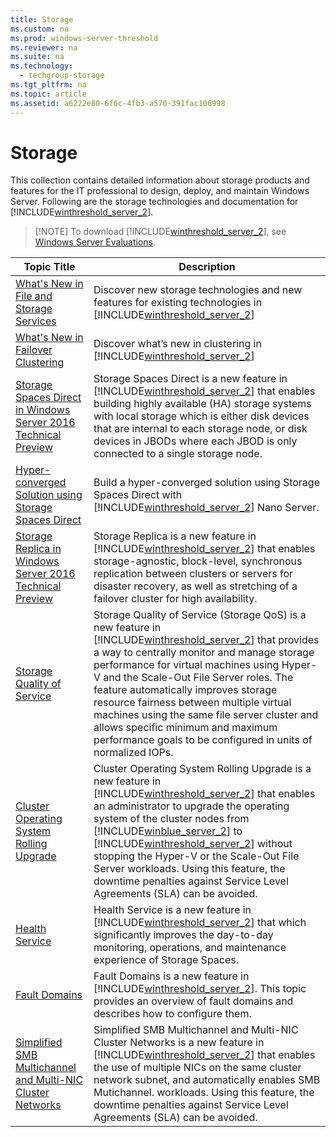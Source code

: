 ```yaml
---
title: Storage
ms.custom: na
ms.prod: windows-server-threshold
ms.reviewer: na
ms.suite: na
ms.technology: 
  - techgroup-storage
ms.tgt_pltfrm: na
ms.topic: article
ms.assetid: a6222e80-6f6c-4fb3-a570-391fac106998
---
```

# Storage
This collection contains detailed information about storage products and features for the IT professional to design, deploy, and maintain Windows Server. Following are the storage technologies and documentation for [!INCLUDE[winthreshold_server_2](includes/winthreshold_server_2_md.md)].

> [!NOTE] To download [!INCLUDE[winthreshold_server_2](includes/winthreshold_server_2_md.md)], see [Windows Server Evaluations](http://www.microsoft.com/evalcenter/evaluate-windows-server-technical-preview).

|Topic Title|Description|
|-|-|
|[What's New in File and Storage Services](What-s-New-in-File-and-Storage-Services-in-Windows-Server-2016-Technical-Preview.md)|Discover new storage technologies and new features for existing technologies in [!INCLUDE[winthreshold_server_2](includes/winthreshold_server_2_md.md)]|
|[What's New in Failover Clustering](What-s-New-in-Failover-Clustering-in-Windows-Server-Technical-Preview.md)|Discover what’s new in clustering in [!INCLUDE[winthreshold_server_2](includes/winthreshold_server_2_md.md)]|
|[Storage Spaces Direct in Windows Server 2016 Technical Preview](Storage-Spaces-Direct-in-Windows-Server-2016-Technical-Preview.md)|Storage Spaces Direct is a new feature in [!INCLUDE[winthreshold_server_2](includes/winthreshold_server_2_md.md)] that enables building highly available \(HA\) storage systems with local storage which is either disk devices that are internal to each storage node, or disk devices in JBODs where each JBOD is only connected to a single storage node.|
|[Hyper-converged Solution using Storage Spaces Direct](Storage-Spaces-Direct-in-Windows-Server-2016-Technical-Preview.md)| Build a hyper-converged solution using Storage Spaces Direct with [!INCLUDE[winthreshold_server_2](includes/winthreshold_server_2_md.md)] Nano Server.|
|[Storage Replica in Windows Server 2016 Technical Preview](Storage-Replica-in-Windows-Server-2016-Technical-Preview.md)|Storage Replica is a new feature in [!INCLUDE[winthreshold_server_2](includes/winthreshold_server_2_md.md)] that enables storage\-agnostic, block\-level, synchronous replication between clusters or servers for disaster recovery, as well as stretching of a failover cluster for high availability.|
|[Storage Quality of Service](Storage-Quality-of-Service.md)|Storage Quality of Service \(Storage QoS\) is a new feature in [!INCLUDE[winthreshold_server_2](includes/winthreshold_server_2_md.md)] that provides a way to centrally monitor and manage storage performance for virtual machines using Hyper\-V and the Scale\-Out File Server roles. The feature automatically improves storage resource fairness between multiple virtual machines using the same file server cluster and allows specific minimum and maximum performance goals to be configured in units of normalized IOPs.|
|[Cluster Operating System Rolling Upgrade](Cluster-Operating-System-Rolling-Upgrade.md)|Cluster Operating System Rolling Upgrade is a new feature in [!INCLUDE[winthreshold_server_2](includes/winthreshold_server_2_md.md)] that enables an administrator to upgrade the operating system of the cluster nodes from [!INCLUDE[winblue_server_2](includes/winblue_server_2_md.md)] to [!INCLUDE[winthreshold_server_2](includes/winthreshold_server_2_md.md)] without stopping the Hyper\-V or the Scale\-Out File Server workloads. Using this feature, the downtime penalties against Service Level Agreements \(SLA\) can be avoided.|
|[Health Service](Health-Service-in-Windows-Server-2016.md)| Health Service is a new feature in [!INCLUDE[winthreshold_server_2](includes/winthreshold_server_2_md.md)] that which significantly improves the day-to-day monitoring, operations, and maintenance experience of Storage Spaces.|
|[Fault Domains](Fault-Domains-in-Windows-Server-2016-Technical-Preview.md)|Fault Domains is a new feature in [!INCLUDE[winthreshold_server_2](includes/winthreshold_server_2_md.md)]. This topic provides an overview of fault domains and describes how to configure them. |
|[Simplified SMB Multichannel and Multi-NIC Cluster Networks](Simplified-SMB-Multichannel-and-Multi-NIC-Cluster-Networks.md)|Simplified SMB Multichannel and Multi-NIC Cluster Networks is a new feature in [!INCLUDE[winthreshold_server_2](includes/winthreshold_server_2_md.md)] that enables the use of multiple NICs on the same cluster network subnet, and automatically enables SMB Mutichannel. workloads. Using this feature, the downtime penalties against Service Level Agreements \(SLA\) can be avoided.|

